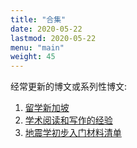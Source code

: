 ```yaml
---
title: "合集"
date: 2020-05-22
lastmod: 2020-05-22
menu: "main"
weight: 45
---
```


经常更新的博文或系列性博文:

1. [留学新加坡](../post/oversea-in-singapore/)
2. [学术阅读和写作的经验](../post/reading-writing/)
3. [地震学初步入门材料清单](../post/intro-material-seismology/)


